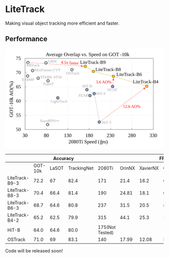 # LiteTrack
Making visual object tracking more efficient and faster.

## Performance
![](imgs/title_vs3.svg)


<table class="tg">
<thead>
  <tr>
    <th class="tg-0pky"></th>
    <th class="tg-c3ow" colspan="3">Accuracy</th>
    <th class="tg-c3ow" colspan="5">FPS</th>
  </tr>
</thead>
<tbody>
  <tr>
    <td class="tg-0pky"></td>
    <td class="tg-c3ow">GOT-10k</td>
    <td class="tg-c3ow">LaSOT</td>
    <td class="tg-c3ow">TrackingNet</td>
    <td class="tg-c3ow">2080Ti</td>
    <td class="tg-c3ow">OrinNX</td>
    <td class="tg-c3ow">XavierNX</td>
    <td class="tg-c3ow">OrinNX(onnx)</td>
    <td class="tg-c3ow">XavierNX(onnx)</td>
  </tr>
  <tr>
    <td class="tg-0pky">LiteTrack-B9-3</td>
    <td class="tg-c3ow">72.2</td>
    <td class="tg-c3ow">67</td>
    <td class="tg-c3ow">82.4</td>
    <td class="tg-c3ow">171</td>
    <td class="tg-c3ow">21.4</td>
    <td class="tg-c3ow">16.2</td>
    <td class="tg-c3ow">64.75</td>
    <td class="tg-c3ow">37.15</td>
  </tr>
  <tr>
    <td class="tg-0pky">LiteTrack-B8-3</td>
    <td class="tg-c3ow">70.4</td>
    <td class="tg-c3ow">66.4</td>
    <td class="tg-c3ow">81.4</td>
    <td class="tg-c3ow">190</td>
    <td class="tg-c3ow">24.81</td>
    <td class="tg-c3ow">18.1</td>
    <td class="tg-c3ow">69.97</td>
    <td class="tg-c3ow">40.07</td>
  </tr>
  <tr>
    <td class="tg-0pky">LiteTrack-B6-3</td>
    <td class="tg-c3ow">68.7</td>
    <td class="tg-c3ow">64.6</td>
    <td class="tg-c3ow">80.8</td>
    <td class="tg-c3ow">237</td>
    <td class="tg-c3ow">31.5</td>
    <td class="tg-c3ow">20.5</td>
    <td class="tg-c3ow">82.53</td>
    <td class="tg-c3ow">50.61</td>
  </tr>
  <tr>
    <td class="tg-0pky">LiteTrack-B4-2</td>
    <td class="tg-c3ow">65.2</td>
    <td class="tg-c3ow">62.5</td>
    <td class="tg-c3ow">79.9</td>
    <td class="tg-c3ow">315</td>
    <td class="tg-c3ow">44.1</td>
    <td class="tg-c3ow">25.3</td>
    <td class="tg-c3ow">101.98</td>
    <td class="tg-c3ow">66.94</td>
  </tr>
  <tr>
    <td class="tg-0pky">HiT-B</td>
    <td class="tg-c3ow">64.0</td>
    <td class="tg-c3ow">64.6</td>
    <td class="tg-c3ow">80.0</td>
    <td class="tg-c3ow">175(Not Tested)</td>
    <td class="tg-c3ow"></td>
    <td class="tg-c3ow"></td>
    <td class="tg-c3ow"></td>
    <td class="tg-c3ow"></td>
  </tr>
  <tr>
    <td class="tg-0pky">OSTrack</td>
    <td class="tg-c3ow">71.0</td>
    <td class="tg-c3ow">69</td>
    <td class="tg-c3ow">83.1</td>
    <td class="tg-c3ow">140</td>
    <td class="tg-c3ow">17.99</td>
    <td class="tg-c3ow">12.08</td>
    <td class="tg-c3ow">50.72</td>
    <td class="tg-c3ow">30.89</td>
  </tr>
</tbody>
</table>
Code will be released soon!

